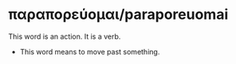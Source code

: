 # παραπορεύομαι/paraporeuomai
This word is an action. It is a verb.
* This word means to move past something.
